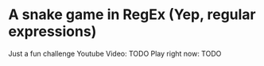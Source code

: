 # A snake game in RegEx (Yep, regular expressions)
Just a fun challenge
Youtube Video: TODO
Play right now: TODO
